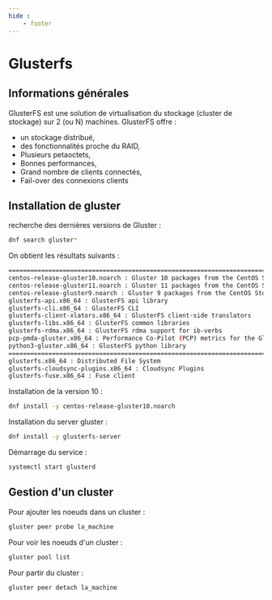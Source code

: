 ```yaml
---
hide :
    - footer
--- 
```


# Glusterfs

## Informations générales 

GlusterFS est une solution de virtualisation du stockage (cluster de stockage) sur 2 (ou N) machines.
GlusterFS offre :
- un stockage distribué,
-  des fonctionnalités proche du RAID,
- Plusieurs petaoctets,
- Bonnes performances,
- Grand nombre de clients connectés,
- Fail-over des connexions clients

## Installation de gluster 

recherche des dernières versions de Gluster :

```bash
dnf search gluster*
``` 

On obtient les résultats suivants :

```bash
=========================================================================== Nom & Résumé correspond à : gluster ============================================================================
centos-release-gluster10.noarch : Gluster 10 packages from the CentOS Storage SIG repository
centos-release-gluster11.noarch : Gluster 11 packages from the CentOS Storage SIG repository
centos-release-gluster9.noarch : Gluster 9 packages from the CentOS Storage SIG repository
glusterfs-api.x86_64 : GlusterFS api library
glusterfs-cli.x86_64 : GlusterFS CLI
glusterfs-client-xlators.x86_64 : GlusterFS client-side translators
glusterfs-libs.x86_64 : GlusterFS common libraries
glusterfs-rdma.x86_64 : GlusterFS rdma support for ib-verbs
pcp-pmda-gluster.x86_64 : Performance Co-Pilot (PCP) metrics for the Gluster filesystem
python3-gluster.x86_64 : GlusterFS python library
================================================================================ Nom correspond à : gluster ================================================================================
glusterfs.x86_64 : Distributed File System
glusterfs-cloudsync-plugins.x86_64 : Cloudsync Plugins
glusterfs-fuse.x86_64 : Fuse client
```

Installation de la version 10 : 

```bash
dnf install -y centos-release-gluster10.noarch
```

Installation du server gluster :

```bash
dnf install -y glusterfs-server
```

Démarrage du service :

```bash
systemctl start glusterd
```

## Gestion d'un cluster

Pour ajouter les noeuds dans un cluster :

```bash
gluster peer probe la_machine
```

Pour voir les noeuds d'un cluster :

```bash
gluster pool list
```

Pour partir du cluster :

```bash
gluster peer detach la_machine
```